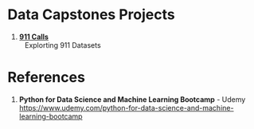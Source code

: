 #  Data Capstones Projects 
1.  **[911 Calls](https://github.com/nkuhta/Data-Science-and-Machine-Learning-Bootcamp/tree/master/10.%20%20Data%20Capstones%20Projects/911%20Calls)**  
&ensp;  Explorting 911 Datasets

#  References
1.  **Python for Data Science and Machine Learning Bootcamp** - Udemy   
	https://www.udemy.com/python-for-data-science-and-machine-learning-bootcamp

